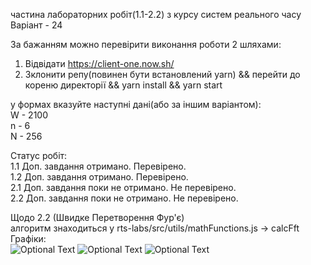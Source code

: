 частина лабораторних робіт(1.1-2.2) з курсу систем реального часу <br/>
Варіант - 24 <br />

За бажанням можно перевірити виконання роботи 2 шляхами: <br />

1. Відвідати https://client-one.now.sh/
2. Зклонити репу(повинен бути встановлений yarn) && перейти до кореню директорії && yarn install && yarn start<br />

у формах вказуйте наступні дані(або за іншим варіантом): <br />
W - 2100 <br />
n - 6 <br />
N - 256 <br />

Статус робіт: <br/>
1.1 Доп. завдання отримано. Перевірено.<br/>
1.2 Доп. завдання отримано. Перевірено.<br/>
2.1 Доп. завдання поки не отримано. Не перевірено.<br/>
2.2 Доп. завдання поки не отримано. Не перевірено.<br/>

Щодо 2.2 (Швидке Перетворення Фур'є)<br/>
алгоритм знаходиться у rts-labs/src/utils/mathFunctions.js -> calcFft<br/>
Графіки:<br/>
![Optional Text](../master/graphics/22/22-real-fft.jpg)
![Optional Text](../master/graphics/22/22-imagine-fft.jpg)
![Optional Text](../master/graphics/22/22-spectrum-fft.jpg)
